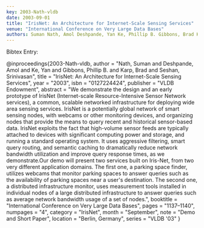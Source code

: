 ```yaml
---
key: 2003-Nath-vldb
date: 2003-09-01
title: "IrisNet: An Architecture for Internet-Scale Sensing Services"
venue: "International Conference on Very Large Data Bases"
authors: Suman Nath, Amol Deshpande, Yan Ke, Phillip B. Gibbons, Brad Karp and Srinivasan Seshan
---
```


Bibtex Entry:

@inproceedings{2003-Nath-vldb,
    author = "Nath, Suman and Deshpande, Amol and Ke, Yan and Gibbons, Phillip B. and Karp, Brad and Seshan, Srinivasan",
    title = "IrisNet: An Architecture for Internet-Scale Sensing Services",
    year = "2003",
    isbn = "0127224424",
    publisher = "VLDB Endowment",
    abstract = "We demonstrate the design and an early prototype of IrisNet (Internet-scale Resource-Intensive Sensor Network services), a common, scalable networked infrastructure for deploying wide area sensing services. IrisNet is a potentially global network of smart sensing nodes, with webcams or other monitoring devices, and organizing nodes that provide the means to query recent and historical sensor-based data. IrisNet exploits the fact that high-volume sensor feeds are typically attached to devices with significant computing power and storage, and running a standard operating system. It uses aggressive filtering, smart query routing, and semantic caching to dramatically reduce network bandwidth utilization and improve query response times, as we demonstrate.Our demo will present two services built on Iris-Net, from two very different application domains. The first one, a parking space finder, utilizes webcams that monitor parking spaces to answer queries such as the availability of parking spaces near a user's destination. The second one, a distributed infrastructure monitor, uses measurement tools installed in individual nodes of a large distributed infrastructure to answer queries such as average network bandwidth usage of a set of nodes.",
    booktitle = "International Conference on Very Large Data Bases",
    pages = "1137–1140",
    numpages = "4",
    category = "IrisNet",
    month = "September",
    note = "Demo and Short Paper",
    location = "Berlin, Germany",
    series = "VLDB '03"
}

